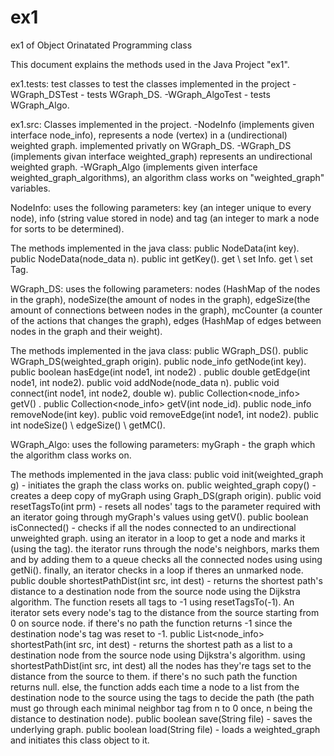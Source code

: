 # ex1
 ex1 of Object Orinatated Programming class

This document explains the methods used in the Java Project "ex1".

ex1.tests:
test classes to test the classes implemented in the project
-WGraph_DSTest - tests WGraph_DS.
-WGraph_AlgoTest - tests WGraph_Algo.

ex1.src:
Classes implemented in the project.
-NodeInfo (implements given interface node_info), represents a node (vertex) in a (undirectional) weighted graph. implemented privatly on WGraph_DS.
-WGraph_DS (implements givan interface weighted_graph) represents an undirectional weighted graph.
-WGraph_Algo (implements given interface weighted_graph_algorithms), an algorithm class works on "weighted_graph" variables.

NodeInfo:
uses the following parameters:
key (an integer unique to every node), info (string value stored in node) and tag (an integer to mark a node for sorts to be determined).

The methods implemented in the  java class:
public NodeData(int key).
public NodeData(node_data n).
public int getKey().
get \ set Info.
get \ set Tag.

WGraph_DS:
uses the following parameters:
nodes (HashMap of the nodes in the graph), nodeSize(the amount of nodes in the graph), edgeSize(the amount of connections between nodes in the graph),
mcCounter (a counter of the actions that changes the graph), edges (HashMap of edges between nodes in the graph and their weight).

The methods implemented in the  java class:
public WGraph_DS().
public WGraph_DS(weighted_graph origin).
public node_info getNode(int key).
public boolean hasEdge(int node1, int node2) .
public double getEdge(int node1, int node2).
public void addNode(node_data n).
public void connect(int node1, int node2, double w).
public Collection<node_info> getV() .
public Collection<node_info> getV(int node_id).
public node_info removeNode(int key).
public void removeEdge(int node1, int node2).
public int nodeSize() \ edgeSize() \ getMC().

 WGraph_Algo:
uses the following parameters:
myGraph  - the graph which the algorithm class works on.

The methods implemented in the  java class:
public void init(weighted_graph g) - initiates the graph the class works on.
public weighted_graph copy() - creates a deep copy of myGraph using Graph_DS(graph origin).
public void  resetTagsTo(int prm) - resets all nodes' tags to the parameter required with an iterator going through myGraph's values using getV().
public boolean isConnected() - checks if all the nodes connected to an undirectional unweighted graph. using an iterator in a loop to get a node and marks it (using the tag).
the iterator runs through the node's neighbors, marks them and by adding them to a queue checks all the connected nodes using using getNi().
finally, an iterator checks in a loop if theres an unmarked node.
public double shortestPathDist(int src, int dest) - returns the shortest path's distance to a destination node from the source node using the Dijkstra algorithm. The function resets all tags to -1 using resetTagsTo(-1).
An iterator sets every node's tag to the distance from the source starting from 0 on source node.
if there's no path the function returns -1 since the destination node's tag was reset to -1.
public List<node_info> shortestPath(int src, int dest) - returns the shortest path as a list to a destination node from the source node using Dijkstra's algorithm.
     using shortestPathDist(int src, int dest) all the nodes has they're tags set to the distance from the source to them.
     if there's no such path the function returns null. else, the function
     adds each time a node to a list from the destination node to the source using the tags to decide the path
     (the path must go through each minimal neighbor tag from n to 0 once, n being the distance to destination node).
public boolean save(String file) - saves the underlying graph.
public boolean load(String file) - loads a weighted_graph and initiates this class object to it.


 